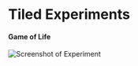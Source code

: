 # Tiled Experiments

#### Game of Life

![Screenshot of Experiment](https://raw.githubusercontent.com/sendorak/tiled-experiments/master/doc/game_of_life.gif)
